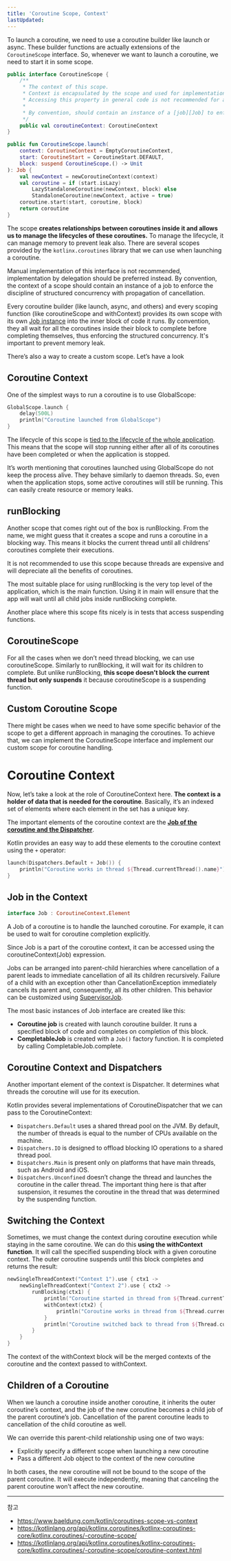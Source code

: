 ```yaml
---
title: 'Coroutine Scope, Context'
lastUpdated: 
---
```


To launch a coroutine, we need to use a coroutine builder like launch or async. These builder functions are actually extensions of the `CoroutineScope` interface. So, whenever we want to launch a coroutine, we need to start it in some scope.

```kotlin
public interface CoroutineScope {
    /**
     * The context of this scope.
     * Context is encapsulated by the scope and used for implementation of coroutine builders that are extensions on the scope.
     * Accessing this property in general code is not recommended for any purposes except accessing the [Job] instance for advanced usages.
     *
     * By convention, should contain an instance of a [job][Job] to enforce structured concurrency.
     */
    public val coroutineContext: CoroutineContext
}

public fun CoroutineScope.launch(
    context: CoroutineContext = EmptyCoroutineContext,
    start: CoroutineStart = CoroutineStart.DEFAULT,
    block: suspend CoroutineScope.() -> Unit
): Job {
    val newContext = newCoroutineContext(context)
    val coroutine = if (start.isLazy)
        LazyStandaloneCoroutine(newContext, block) else
        StandaloneCoroutine(newContext, active = true)
    coroutine.start(start, coroutine, block)
    return coroutine
}
```

The scope **creates relationships between coroutines inside it and allows us to manage the lifecycles of these coroutines.** To manage the lifecycle, it can manage memory to prevent leak also. There are several scopes provided by the `kotlinx.coroutines` library that we can use when launching a coroutine. 

Manual implementation of this interface is not recommended, implementation by delegation should be preferred instead. By convention, the context of a scope should contain an instance of a job to enforce the discipline of structured concurrency with propagation of cancellation.

Every coroutine builder (like launch, async, and others) and every scoping function (like coroutineScope and withContext) provides its own scope with its own [Job instance](https://kotlinlang.org/api/kotlinx.coroutines/kotlinx-coroutines-core/kotlinx.coroutines/-job/index.html) into the inner block of code it runs. By convention, they all wait for all the coroutines inside their block to complete before completing themselves, thus enforcing the structured concurrency. It's important to prevent memory leak.

There’s also a way to create a custom scope. Let’s have a look

## Coroutine Context

One of the simplest ways to run a coroutine is to use GlobalScope:

```kotlin
GlobalScope.launch {
    delay(500L)
    println("Coroutine launched from GlobalScope")
}
```

The lifecycle of this scope is <u>tied to the lifecycle of the whole application</u>. This means that the scope will stop running either after all of its coroutines have been completed or when the application is stopped.

It’s worth mentioning that coroutines launched using GlobalScope do not keep the process alive. They behave similarly to daemon threads. So, even when the application stops, some active coroutines will still be running. This can easily create resource or memory leaks.

## runBlocking

Another scope that comes right out of the box is runBlocking. From the name, we might guess that it creates a scope and runs a coroutine in a blocking way. This means it blocks the current thread until all childrens’ coroutines complete their executions.

It is not recommended to use this scope because threads are expensive and will depreciate all the benefits of coroutines.

The most suitable place for using runBlocking is the very top level of the application, which is the main function. Using it in main will ensure that the app will wait until all child jobs inside runBlocking complete.

Another place where this scope fits nicely is in tests that access suspending functions.

## CoroutineScope

For all the cases when we don’t need thread blocking, we can use coroutineScope. Similarly to runBlocking, it will wait for its children to complete. But unlike runBlocking, **this scope doesn’t block the current thread but only suspends** it because coroutineScope is a suspending function.

## Custom Coroutine Scope

There might be cases when we need to have some specific behavior of the scope to get a different approach in managing the coroutines. To achieve that, we can implement the CoroutineScope interface and implement our custom scope for coroutine handling.

# Coroutine Context

Now, let’s take a look at the role of CoroutineContext here. **The context is a holder of data that is needed for the coroutine**. Basically, it’s an indexed set of elements where each element in the set has a unique key.

The important elements of the coroutine context are the [**Job of the coroutine and the Dispatcher**](Coroutine%E2%80%85Dispatcher.md).

Kotlin provides an easy way to add these elements to the coroutine context using the `+` operator:

```kotlin
launch(Dispatchers.Default + Job()) {
    println("Coroutine works in thread ${Thread.currentThread().name}")
}
```

## Job in the Context

```kotlin
interface Job : CoroutineContext.Element
```

A Job of a coroutine is to handle the launched coroutine. For example, it can be used to wait for coroutine completion explicitly.

Since Job is a part of the coroutine context, it can be accessed using the coroutineContext(Job) expression.

Jobs can be arranged into parent-child hierarchies where cancellation of a parent leads to immediate cancellation of all its children recursively. Failure of a child with an exception other than CancellationException immediately cancels its parent and, consequently, all its other children. This behavior can be customized using [SupervisorJob](https://kotlinlang.org/api/kotlinx.coroutines/kotlinx-coroutines-core/kotlinx.coroutines/-supervisor-job.html).

The most basic instances of Job interface are created like this:

- **Coroutine job** is created with launch coroutine builder. It runs a specified block of code and completes on completion of this block.
- **CompletableJob** is created with a `Job()` factory function. It is completed by calling CompletableJob.complete.

## Coroutine Context and Dispatchers

Another important element of the context is Dispatcher. It determines what threads the coroutine will use for its execution.

Kotlin provides several implementations of CoroutineDispatcher that we can pass to the CoroutineContext:

- `Dispatchers.Default` uses a shared thread pool on the JVM. By default, the number of threads is equal to the number of CPUs available on the machine.
- `Dispatchers.IO` is designed to offload blocking IO operations to a shared thread pool.
- `Dispatchers.Main` is present only on platforms that have main threads, such as Android and iOS.
- `Dispatchers.Unconfined` doesn’t change the thread and launches the coroutine in the caller thread. The important thing here is that after suspension, it resumes the coroutine in the thread that was determined by the suspending function.


## Switching the Context

Sometimes, we must change the context during coroutine execution while staying in the same coroutine. We can do this **using the withContext function**. It will call the specified suspending block with a given coroutine context. The outer coroutine suspends until this block completes and returns the result:

```kotlin
newSingleThreadContext("Context 1").use { ctx1 ->
    newSingleThreadContext("Context 2").use { ctx2 ->
        runBlocking(ctx1) {
            println("Coroutine started in thread from ${Thread.currentThread().name}")
            withContext(ctx2) {
                println("Coroutine works in thread from ${Thread.currentThread().name}")
            }
            println("Coroutine switched back to thread from ${Thread.currentThread().name}")
        }
    }
}
```

The context of the withContext block will be the merged contexts of the coroutine and the context passed to withContext.

## Children of a Coroutine

When we launch a coroutine inside another coroutine, it inherits the outer coroutine’s context, and the job of the new coroutine becomes a child job of the parent coroutine’s job. Cancellation of the parent coroutine leads to cancellation of the child coroutine as well.

We can override this parent-child relationship using one of two ways:

- Explicitly specify a different scope when launching a new coroutine
- Pass a different Job object to the context of the new coroutine

In both cases, the new coroutine will not be bound to the scope of the parent coroutine. It will execute independently, meaning that canceling the parent coroutine won’t affect the new coroutine.

---
참고
- https://www.baeldung.com/kotlin/coroutines-scope-vs-context
- https://kotlinlang.org/api/kotlinx.coroutines/kotlinx-coroutines-core/kotlinx.coroutines/-coroutine-scope/
- https://kotlinlang.org/api/kotlinx.coroutines/kotlinx-coroutines-core/kotlinx.coroutines/-coroutine-scope/coroutine-context.html